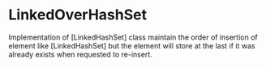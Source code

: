 # LinkedOverHashSet
Implementation of [LinkedHashSet] class maintain the order of insertion of element like [LinkedHashSet] but the element will store at the last if it was already exists when requested to re-insert.
